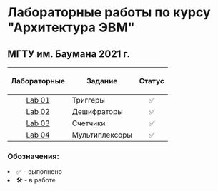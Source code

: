 # Лабораторные работы по курсу "Архитектура ЭВМ"
## МГТУ им. Баумана 2021 г.

| <p align="center">Лабораторные  |    <p align="center">Задание  <p> |      <p align="center">Статус    |
| :-------------: |-------------|:-------------:|
| [Lab 01](https://github.com/DeadlyHunter38/bmstu_sem_4_computer_architecture/tree/master/lab_01)| Триггеры| ✅
| [Lab 02](https://github.com/DeadlyHunter38/bmstu_sem_4_computer_architecture/tree/master/lab_02)| Дешифраторы | ✅|
| [Lab 03](https://github.com/DeadlyHunter38/bmstu_sem_4_computer_architecture/tree/master/lab_03)| Счетчики | ✅|
| [Lab 04](https://github.com/DeadlyHunter38/bmstu_sem_4_computer_architecture/tree/master/lab_04)| Мультиплексоры | ✅|





### Обозначения:


<li>✅ - выполнено

<li>🛠 - в работе